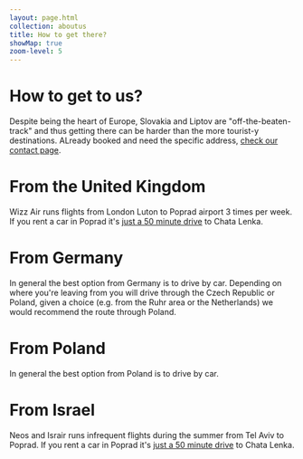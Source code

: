 ```yaml
---
layout: page.html
collection: aboutus
title: How to get there?
showMap: true
zoom-level: 5
---
```


How to get to us? 
===================================
Despite being the heart of Europe, Slovakia and Liptov are "off-the-beaten-track" and thus getting there can be harder than the more tourist-y destinations. ALready booked and need the specific address, [check our contact page](/en/book-now/).

From the United Kingdom
=======================
Wizz Air runs flights from London Luton to Poprad airport 3 times per week. If you rent a car in Poprad it's [just a 50 minute drive](https://goo.gl/maps/y6Ltj66qXy8Ms1NV9) to Chata Lenka. 

From Germany
============
In general the best option from Germany is to drive by car. Depending on where you're leaving from you will drive through the Czech Republic or Poland, given a choice
(e.g. from the Ruhr area or the Netherlands) we would recommend the route through Poland.

From Poland
===========
In general the best option from Poland is to drive by car.

From Israel
===========
Neos and Israir runs infrequent flights during the summer from Tel Aviv	to Poprad. If you rent a car in Poprad it's [just a 50 minute drive](https://goo.gl/maps/y6Ltj66qXy8Ms1NV9) to Chata Lenka. 
